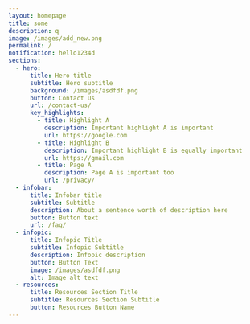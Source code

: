 ```yaml
---
layout: homepage
title: some
description: q
image: /images/add_new.png
permalink: /
notification: hello1234d
sections:
  - hero:
      title: Hero title
      subtitle: Hero subtitle
      background: /images/asdfdf.png
      button: Contact Us
      url: /contact-us/
      key_highlights:
        - title: Highlight A
          description: Important highlight A is important
          url: https://google.com
        - title: Highlight B
          description: Important highlight B is equally important
          url: https://gmail.com
        - title: Page A
          description: Page A is important too
          url: /privacy/
  - infobar:
      title: Infobar title
      subtitle: Subtitle
      description: About a sentence worth of description here
      button: Button text
      url: /faq/
  - infopic:
      title: Infopic Title
      subtitle: Infopic Subtitle
      description: Infopic description
      button: Button Text
      image: /images/asdfdf.png
      alt: Image alt text
  - resources:
      title: Resources Section Title
      subtitle: Resources Section Subtitle
      button: Resources Button Name
---
```





















































